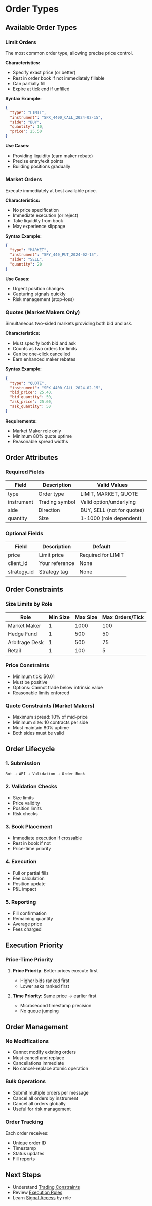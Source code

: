 # Order Types

## Available Order Types

### Limit Orders

The most common order type, allowing precise price control.

**Characteristics:**
- Specify exact price (or better)
- Rest in order book if not immediately fillable
- Can partially fill
- Expire at tick end if unfilled

**Syntax Example:**
```json
{
  "type": "LIMIT",
  "instrument": "SPX_4400_CALL_2024-02-15",
  "side": "BUY",
  "quantity": 10,
  "price": 25.50
}
```

**Use Cases:**
- Providing liquidity (earn maker rebate)
- Precise entry/exit points
- Building positions gradually

### Market Orders

Execute immediately at best available price.

**Characteristics:**
- No price specification
- Immediate execution (or reject)
- Take liquidity from book
- May experience slippage

**Syntax Example:**
```json
{
  "type": "MARKET",
  "instrument": "SPY_440_PUT_2024-02-15",
  "side": "SELL",
  "quantity": 20
}
```

**Use Cases:**
- Urgent position changes
- Capturing signals quickly
- Risk management (stop-loss)

### Quotes (Market Makers Only)

Simultaneous two-sided markets providing both bid and ask.

**Characteristics:**
- Must specify both bid and ask
- Counts as two orders for limits
- Can be one-click cancelled
- Earn enhanced maker rebates

**Syntax Example:**
```json
{
  "type": "QUOTE",
  "instrument": "SPX_4400_CALL_2024-02-15",
  "bid_price": 25.40,
  "bid_quantity": 50,
  "ask_price": 25.60,
  "ask_quantity": 50
}
```

**Requirements:**
- Market Maker role only
- Minimum 80% quote uptime
- Reasonable spread widths

## Order Attributes

### Required Fields

| Field      | Description    | Valid Values               |
| ---------- | -------------- | -------------------------- |
| type       | Order type     | LIMIT, MARKET, QUOTE       |
| instrument | Trading symbol | Valid option/underlying    |
| side       | Direction      | BUY, SELL (not for quotes) |
| quantity   | Size           | 1-1000 (role dependent)    |

### Optional Fields

| Field       | Description    | Default            |
| ----------- | -------------- | ------------------ |
| price       | Limit price    | Required for LIMIT |
| client_id   | Your reference | None               |
| strategy_id | Strategy tag   | None               |

## Order Constraints

### Size Limits by Role

| Role           | Min Size | Max Size | Max Orders/Tick |
| -------------- | -------- | -------- | --------------- |
| Market Maker   | 1        | 1000     | 100             |
| Hedge Fund     | 1        | 500      | 50              |
| Arbitrage Desk | 1        | 500      | 75              |
| Retail         | 1        | 100      | 5               |

### Price Constraints

- Minimum tick: $0.01
- Must be positive
- Options: Cannot trade below intrinsic value
- Reasonable limits enforced

### Quote Constraints (Market Makers)

- Maximum spread: 10% of mid-price
- Minimum size: 10 contracts per side
- Must maintain 80% uptime
- Both sides must be valid

## Order Lifecycle

### 1. Submission
```
Bot → API → Validation → Order Book
```

### 2. Validation Checks
- Size limits
- Price validity
- Position limits
- Risk checks

### 3. Book Placement
- Immediate execution if crossable
- Rest in book if not
- Price-time priority

### 4. Execution
- Full or partial fills
- Fee calculation
- Position update
- P&L impact

### 5. Reporting
- Fill confirmation
- Remaining quantity
- Average price
- Fees charged

## Execution Priority

### Price-Time Priority

1. **Price Priority**: Better prices execute first
   - Higher bids ranked first
   - Lower asks ranked first

2. **Time Priority**: Same price → earlier first
   - Microsecond timestamp precision
   - No queue jumping

## Order Management

### No Modifications

- Cannot modify existing orders
- Must cancel and replace
- Cancellations immediate
- No cancel-replace atomic operation

### Bulk Operations

- Submit multiple orders per message
- Cancel all orders by instrument
- Cancel all orders globally
- Useful for risk management

### Order Tracking

Each order receives:
- Unique order ID
- Timestamp
- Status updates
- Fill reports

## Next Steps

- Understand [Trading Constraints](constraints.md)
- Review [Execution Rules](execution-rules.md)
- Learn [Signal Access](signals-access.md) by role

